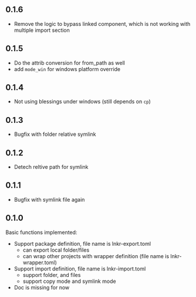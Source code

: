 0.1.6
-----

- Remove the logic to bypass linked component, which is not
  working with multiple import section

0.1.5
-----

- Do the attrib conversion for from_path as well
- add `mode_win` for windows platform override

0.1.4
-----

- Not using blessings under windows (still depends on `cp`)

0.1.3
-----

- Bugfix with folder relative symlink

0.1.2
-----

- Detech reltive path for symlink

0.1.1
-----

- Bugfix with symlink file again

0.1.0
-----
Basic functions implemented:
- Support package definition, file name is lnkr-export.toml
  - can export local folder/files
  - can wrap other projects with wrapper definition (file name is lnkr-wrapper.toml)
- Support import definition, file name is lnkr-import.toml
  - support folder, and files
  - support copy mode and symlink mode
- Doc is missing for now
